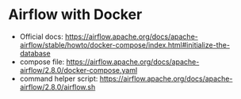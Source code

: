 # Airflow with Docker

- Official docs: https://airflow.apache.org/docs/apache-airflow/stable/howto/docker-compose/index.html#initialize-the-database
- compose file: https://airflow.apache.org/docs/apache-airflow/2.8.0/docker-compose.yaml
- command helper script: https://airflow.apache.org/docs/apache-airflow/2.8.0/airflow.sh
